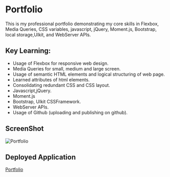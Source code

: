 # Portfolio

This is my professional portfolio demonstrating my core skills in Flexbox, Media Queries, CSS variables, javascript, jQuery, Moment.js, Bootstrap, local storage,UIkit, and WebServer APIs.

## Key Learning:

- Usage of Flexbox for responsive web design.
- Media Queries for small, medium and large screen.
- Usage of semantic HTML elements and logical structuring of web page.
- Learned attributes of html elements.
- Consolidating redundant CSS and CSS layout.
- Javascript,jQuery.
- Moment.js
- Bootstrap, UIkit CSSFramework.
- WebServer APIs.
- Usage of Github (uploading and publishing on github).

## ScreenShot

![Portfolio](./assets/images/UpdatedPortfolio.png)

## Deployed Application

[Portfolio](https://gunjanb.github.io/Portfolio/)
